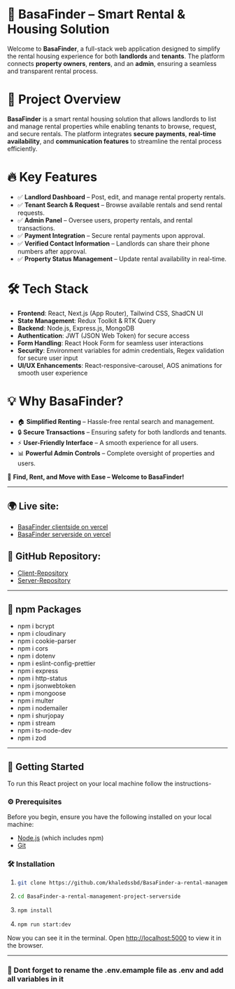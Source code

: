 # 🏡 BasaFinder – Smart Rental & Housing Solution

Welcome to **BasaFinder**, a full-stack web application designed to simplify the rental housing experience for both **landlords** and **tenants**. The platform connects **property owners**, **renters**, and an **admin**, ensuring a seamless and transparent rental process.

# 🌟 Project Overview

**BasaFinder** is a smart rental housing solution that allows landlords to list and manage rental properties while enabling tenants to browse, request, and secure rentals. The platform integrates **secure payments**, **real-time availability**, and **communication features** to streamline the rental process efficiently.

# 🔥 Key Features

- ✅ **Landlord Dashboard** – Post, edit, and manage rental property rentals.
- ✅ **Tenant Search & Request** – Browse available rentals and send rental requests.
- ✅ **Admin Panel** – Oversee users, property rentals, and rental transactions.
- ✅ **Payment Integration** – Secure rental payments upon approval.
- ✅ **Verified Contact Information** – Landlords can share their phone numbers after approval.
- ✅ **Property Status Management** – Update rental availability in real-time.

# 🛠️ Tech Stack

- **Frontend**: React, Next.js (App Router), Tailwind CSS, ShadCN UI
- **State Management**: Redux Toolkit & RTK Query
- **Backend**: Node.js, Express.js, MongoDB
- **Authentication**: JWT (JSON Web Token) for secure access
- **Form Handling**: React Hook Form for seamless user interactions
- **Security**: Environment variables for admin credentials, Regex validation for secure user input
- **UI/UX Enhancements**: React-responsive-carousel, AOS animations for smooth user experience

# 💡 Why BasaFinder?

- 🏠 **Simplified Renting** – Hassle-free rental search and management.
- 🔒 **Secure Transactions** – Ensuring safety for both landlords and tenants.
- ⚡ **User-Friendly Interface** – A smooth experience for all users.
- 📊 **Powerful Admin Controls** – Complete oversight of properties and users.

🚀 **Find, Rent, and Move with Ease – Welcome to BasaFinder!**

---

## 🌍 Live site:

- [BasaFinder clientside on vercel](https://basafinder-clientside.vercel.app)
- [BasaFinder serverside on vercel](https://basafinder-serverside.vercel.app)

## 🔗 GitHub Repository:

- [Client-Repository](https://github.com/khaledssbd/BasaFinder-a-rental-management-project-clientside)
- [Server-Repository](https://github.com/khaledssbd/BasaFinder-a-rental-management-project-serverside)

---

## 📜 npm Packages

- npm i bcrypt
- npm i cloudinary
- npm i cookie-parser
- npm i cors
- npm i dotenv
- npm i eslint-config-prettier
- npm i express
- npm i http-status
- npm i jsonwebtoken
- npm i mongoose
- npm i multer
- npm i nodemailer
- npm i shurjopay
- npm i stream
- npm i ts-node-dev
- npm i zod

---

## 🚀 Getting Started

To run this React project on your local machine follow the instructions-

### ⚙️ Prerequisites

Before you begin, ensure you have the following installed on your local machine:

- [Node.js](https://nodejs.org/en/download/) (which includes npm)
- [Git](https://git-scm.com/)

### 🛠️ Installation

1. ```bash
   git clone https://github.com/khaledssbd/BasaFinder-a-rental-management-project-serverside
   ```

2. ```bash
   cd BasaFinder-a-rental-management-project-serverside
   ```

3. ```bash
   npm install
   ```

4. ```bash
   npm run start:dev
   ```

Now you can see it in the terminal.
Open [http://localhost:5000](http://localhost:5000) to view it in the browser.

---

### 📌 Dont forget to rename the .env.emample file as .env and add all variables in it
